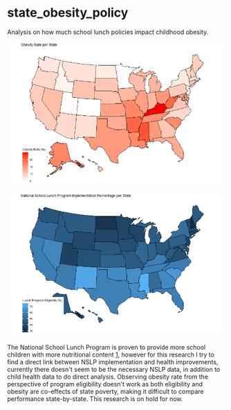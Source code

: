 # state_obesity_policy

Analysis on how much school lunch policies impact childhood obesity.

![obesity rate](https://github.com/KVasq/state_obesity_policy/blob/main/obesity_state.png)

![lunch_pct](https://github.com/KVasq/state_obesity_policy/blob/main/lunch_state.png)

The National School Lunch Program is proven to provide more school children with more nutritional content [1](https://frac.org/wp-content/uploads/school-nutrition-brief.pdf), however for this research I try to find a direct link between NSLP implementation and health improvements, currently there doesn't seem to be the necessary NSLP data, in addition to child health data to do direct analysis. Observing obesity rate from the perspective of program eligibility doesn't work as both eligibility and obesity are co-effects of state poverty, making it difficult to compare performance state-by-state. This research is on hold for now.
